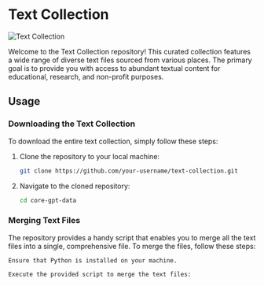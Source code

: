 # Text Collection

![Text Collection](text-collection.jpg)

Welcome to the Text Collection repository! This curated collection features a wide range of diverse text files sourced from various places. The primary goal is to provide you with access to abundant textual content for educational, research, and non-profit purposes.

## Usage

### Downloading the Text Collection

To download the entire text collection, simply follow these steps:

1. Clone the repository to your local machine:

   ```bash
   git clone https://github.com/your-username/text-collection.git
   ```
2. Navigate to the cloned repository:
   ```bash 
   cd core-gpt-data
   ```
### Merging Text Files

The repository provides a handy script that enables you to merge all the text files into a single, comprehensive file. To merge the files, follow these steps:

    Ensure that Python is installed on your machine.

    Execute the provided script to merge the text files:
